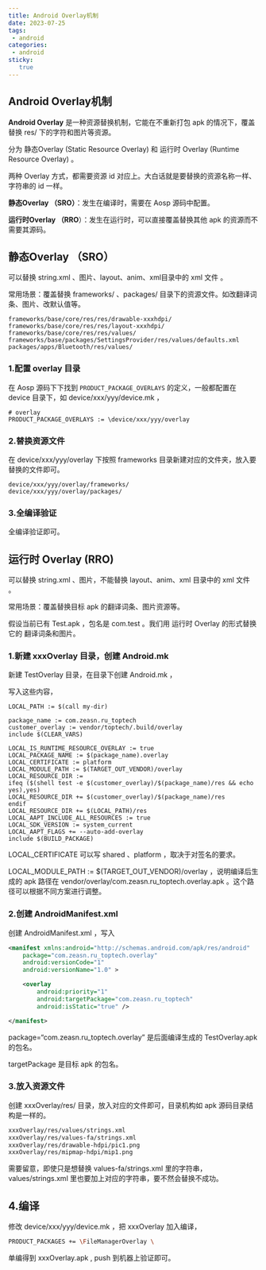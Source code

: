 ```yaml
---
title: Android Overlay机制
date: 2023-07-25
tags:
 - android
categories: 
 - android
sticky: 
   true
---
```


Android Overlay机制
-----------------

**Android Overlay** 是一种资源替换机制，它能在不重新打包 apk 的情况下，覆盖替换 res/ 下的字符和图片等资源。

分为 静态Overlay (Static Resource Overlay) 和 运行时 Overlay (Runtime Resource Overlay) 。

两种 Overlay 方式，都需要资源 id 对应上。大白话就是要替换的资源名称一样、字符串的 id 一样。

**静态Overlay （SRO）**：发生在编译时，需要在 Aosp 源码中配置。

**运行时Overlay （RRO**）：发生在运行时，可以直接覆盖替换其他 apk 的资源而不需要其源码。

## 静态Overlay （SRO）

可以替换 string.xml 、图片、layout、anim、xml目录中的 xml 文件 。

常用场景：覆盖替换 frameworks/ 、packages/ 目录下的资源文件。如改翻译词条、图片、改默认值等。

```shell
frameworks/base/core/res/res/drawable-xxxhdpi/
frameworks/base/core/res/res/layout-xxxhdpi/
frameworks/base/core/res/res/values/
frameworks/base/packages/SettingsProvider/res/values/defaults.xml
packages/apps/Bluetooth/res/values/
```

### 1.配置 overlay 目录

在 Aosp 源码下下找到 `PRODUCT_PACKAGE_OVERLAYS` 的定义，一般都配置在 device 目录下，如 device/xxx/yyy/device.mk ，

```shell
# overlay
PRODUCT_PACKAGE_OVERLAYS := \device/xxx/yyy/overlay
```

### 2.替换资源文件

在 device/xxx/yyy/overlay 下按照 frameworks 目录新建对应的文件夹，放入要替换的文件即可。

```shell
device/xxx/yyy/overlay/frameworks/
device/xxx/yyy/overlay/packages/
```

### 3.全编译验证

全编译验证即可。

运行时 Overlay (RRO)
--------------------------------------------------------

可以替换 string.xml 、图片，不能替换 layout、anim、xml 目录中的 xml 文件 。

常用场景：覆盖替换目标 apk 的翻译词条、图片资源等。

假设当前已有 Test.apk ，包名是 com.test 。我们用 运行时 Overlay 的形式替换它的 翻译词条和图片。

### 1.新建 xxxOverlay 目录，创建 Android.mk

新建 TestOverlay 目录，在目录下创建 Android.mk ，

写入这些内容，

```shell
LOCAL_PATH := $(call my-dir)

package_name := com.zeasn.ru_toptech
customer_overlay := vendor/toptech/.build/overlay
include $(CLEAR_VARS)

LOCAL_IS_RUNTIME_RESOURCE_OVERLAY := true
LOCAL_PACKAGE_NAME := $(package_name).overlay
LOCAL_CERTIFICATE := platform
LOCAL_MODULE_PATH := $(TARGET_OUT_VENDOR)/overlay
LOCAL_RESOURCE_DIR :=
ifeq ($(shell test -e $(customer_overlay)/$(package_name)/res && echo yes),yes)
LOCAL_RESOURCE_DIR += $(customer_overlay)/$(package_name)/res
endif
LOCAL_RESOURCE_DIR += $(LOCAL_PATH)/res
LOCAL_AAPT_INCLUDE_ALL_RESOURCES := true
LOCAL_SDK_VERSION := system_current
LOCAL_AAPT_FLAGS += --auto-add-overlay
include $(BUILD_PACKAGE)
```

LOCAL\_CERTIFICATE 可以写 shared 、platform ，取决于对签名的要求。

LOCAL\_MODULE\_PATH := $(TARGET\_OUT\_VENDOR)/overlay ，说明编译后生成的 apk 路径在 vendor/overlay/com.zeasn.ru_toptech.overlay.apk 。这个路径可以根据不同方案进行调整。

### 2.创建 AndroidManifest.xml

创建 AndroidManifest.xml ，写入

```xml
<manifest xmlns:android="http://schemas.android.com/apk/res/android"
    package="com.zeasn.ru_toptech.overlay"
    android:versionCode="1"
    android:versionName="1.0" >

    <overlay
        android:priority="1"
        android:targetPackage="com.zeasn.ru_toptech"
        android:isStatic="true" />

</manifest>
```

package=“com.zeasn.ru_toptech.overlay” 是后面编译生成的 TestOverlay.apk 的包名。

targetPackage 是目标 apk 的包名。

### 3.放入资源文件

创建 xxxOverlay/res/ 目录，放入对应的文件即可，目录机构如 apk 源码目录结构是一样的。

```sh
xxxOverlay/res/values/strings.xml
xxxOverlay/res/values-fa/strings.xml
xxxOverlay/res/drawable-hdpi/pic1.png
xxxOverlay/res/mipmap-hdpi/mip1.png
```

需要留意，即使只是想替换 values-fa/strings.xml 里的字符串，values/strings.xml 里也要加上对应的字符串，要不然会替换不成功。

4.编译
-------------------------------------------

修改 device/xxx/yyy/device.mk ，把 xxxOverlay 加入编译，

```sh
PRODUCT_PACKAGES += \FileManagerOverlay \
```

单编得到 xxxOverlay.apk , push 到机器上验证即可。
